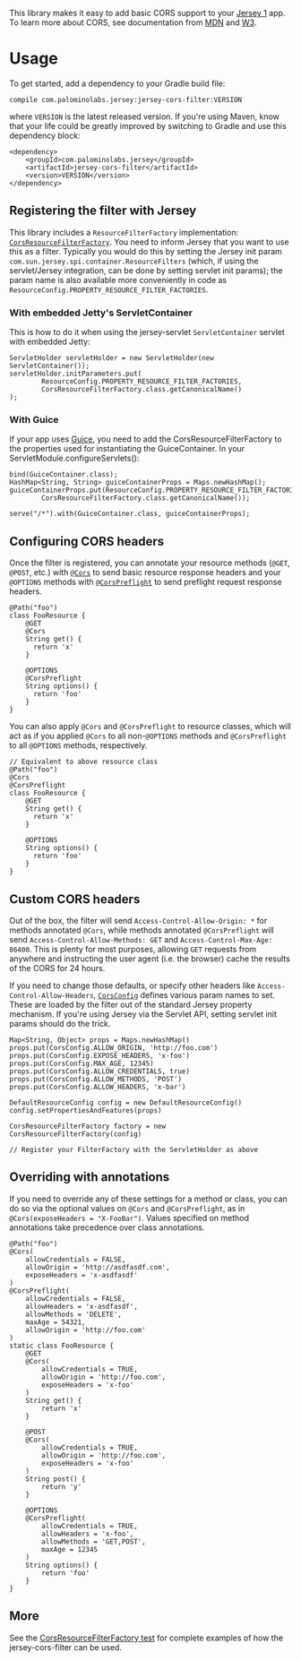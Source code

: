 This library makes it easy to add basic CORS support to your [Jersey 1](https://jersey.java.net/) app. To learn more about CORS, see documentation from [MDN](https://developer.mozilla.org/en-US/docs/HTTP/Access_control_CORS) and [W3](http://www.w3.org/TR/cors/).

# Usage
To get started, add a dependency to your Gradle build file:

    compile com.palominolabs.jersey:jersey-cors-filter:VERSION

where `VERSION` is the latest released version.  If you're using Maven, know that your life could be greatly improved by switching to Gradle and use this dependency block:

    <dependency>
        <groupId>com.palominolabs.jersey</groupId>
        <artifactId>jersey-cors-filter</artifactId>
        <version>VERSION</version>
    </dependency>


## Registering the filter with Jersey
This library includes a `ResourceFilterFactory` implementation: [`CorsResourceFilterFactory`](https://github.com/palominolabs/jersey-cors-filter/blob/master/src/main/java/com/palominolabs/jersey/cors/CorsResourceFilterFactory.java). You need to inform Jersey that you want to use this as a filter. Typically you would do this by setting the Jersey init param `com.sun.jersey.spi.container.ResourceFilters` (which, if using the servlet/Jersey integration, can be done by setting servlet init params); the param name is also available more conveniently in code as `ResourceConfig.PROPERTY_RESOURCE_FILTER_FACTORIES`.

### With embedded Jetty's ServletContainer
This is how to do it when using the jersey-servlet `ServletContainer` servlet with embedded Jetty:

    ServletHolder servletHolder = new ServletHolder(new ServletContainer());
    servletHolder.initParameters.put(
            ResourceConfig.PROPERTY_RESOURCE_FILTER_FACTORIES,
            CorsResourceFilterFactory.class.getCanonicalName()
    );

### With Guice
If your app uses [Guice](http://code.google.com/p/google-guice/), you need to add the CorsResourceFilterFactory to the properties used for instantiating the GuiceContainer.  In your ServletModule.configureServlets():

    bind(GuiceContainer.class);
    HashMap<String, String> guiceContainerProps = Maps.newHashMap();
    guiceContainerProps.put(ResourceConfig.PROPERTY_RESOURCE_FILTER_FACTORIES,
            CorsResourceFilterFactory.class.getCanonicalName());

    serve("/*").with(GuiceContainer.class, guiceContainerProps);

## Configuring CORS headers
Once the filter is registered, you can annotate your resource methods (`@GET`, `@POST`, etc.) with [`@Cors`](https://github.com/palominolabs/jersey-cors-filter/blob/master/src/main/java/com/palominolabs/jersey/cors/Cors.java) to send basic resource response headers and your `@OPTIONS` methods with [`@CorsPreflight`](https://github.com/palominolabs/jersey-cors-filter/blob/master/src/main/java/com/palominolabs/jersey/cors/CorsPreflight.java) to send preflight request response headers.

    @Path("foo")
    class FooResource {
        @GET
        @Cors
        String get() {
          return 'x'
        }

        @OPTIONS
        @CorsPreflight
        String options() {
          return 'foo'
        }
    }

You can also apply `@Cors` and `@CorsPreflight` to resource classes, which will act as if you applied `@Cors` to all non-`@OPTIONS` methods and `@CorsPreflight` to all `@OPTIONS` methods, respectively.

    // Equivalent to above resource class
    @Path("foo")
    @Cors
    @CorsPreflight
    class FooResource {
        @GET
        String get() {
          return 'x'
        }

        @OPTIONS
        String options() {
          return 'foo'
        }
    }

## Custom CORS headers
Out of the box, the filter will send `Access-Control-Allow-Origin: *` for methods annotated `@Cors`, while methods annotated `@CorsPreflight` will send  `Access-Control-Allow-Methods: GET` and `Access-Control-Max-Age: 86400`. This is plenty for most purposes, allowing `GET` requests from anywhere and instructing the user agent (i.e. the browser) cache the results of the CORS for 24 hours.

If you need to change those defaults, or specify other headers like `Access-Control-Allow-Headers`, [`CorsConfig`](https://github.com/palominolabs/jersey-cors-filter/blob/master/src/main/java/com/palominolabs/jersey/cors/CorsConfig.java) defines various param names to set. These are loaded by the filter out of the standard Jersey property mechanism. If you're using Jersey via the Servlet API, setting servlet init params should do the trick.

    Map<String, Object> props = Maps.newHashMap()
    props.put(CorsConfig.ALLOW_ORIGIN, 'http://foo.com')
    props.put(CorsConfig.EXPOSE_HEADERS, 'x-foo')
    props.put(CorsConfig.MAX_AGE, 12345)
    props.put(CorsConfig.ALLOW_CREDENTIALS, true)
    props.put(CorsConfig.ALLOW_METHODS, 'POST')
    props.put(CorsConfig.ALLOW_HEADERS, 'x-bar')

    DefaultResourceConfig config = new DefaultResourceConfig()
    config.setPropertiesAndFeatures(props)

    CorsResourceFilterFactory factory = new CorsResourceFilterFactory(config)

    // Register your FilterFactory with the ServletHolder as above

## Overriding with annotations
If you need to override any of these settings for a method or class, you can do so via the optional values on `@Cors` and `@CorsPreflight`, as in `@Cors(exposeHeaders = "X-FooBar")`. Values specified on method annotations take precedence over class annotations.


    @Path("foo")
    @Cors(
        allowCredentials = FALSE,
        allowOrigin = 'http://asdfasdf.com',
        exposeHeaders = 'x-asdfasdf'
    )
    @CorsPreflight(
        allowCredentials = FALSE,
        allowHeaders = 'x-asdfasdf',
        allowMethods = 'DELETE',
        maxAge = 54321,
        allowOrigin = 'http://foo.com'
    )
    static class FooResource {
        @GET
        @Cors(
            allowCredentials = TRUE,
            allowOrigin = 'http://foo.com',
            exposeHeaders = 'x-foo'
        )
        String get() {
            return 'x'
        }

        @POST
        @Cors(
            allowCredentials = TRUE,
            allowOrigin = 'http://foo.com',
            exposeHeaders = 'x-foo'
        )
        String post() {
            return 'y'
        }

        @OPTIONS
        @CorsPreflight(
            allowCredentials = TRUE,
            allowHeaders = 'x-foo',
            allowMethods = 'GET,POST',
            maxAge = 12345
        )
        String options() {
            return 'foo'
        }
    }

## More
See the [CorsResourceFilterFactory test](https://github.com/palominolabs/jersey-cors-filter/blob/master/src/test/groovy/com/palominolabs/jersey/cors/CorsResourceFilterFactoryTest.groovy) for complete examples of how the jersey-cors-filter can be used.
